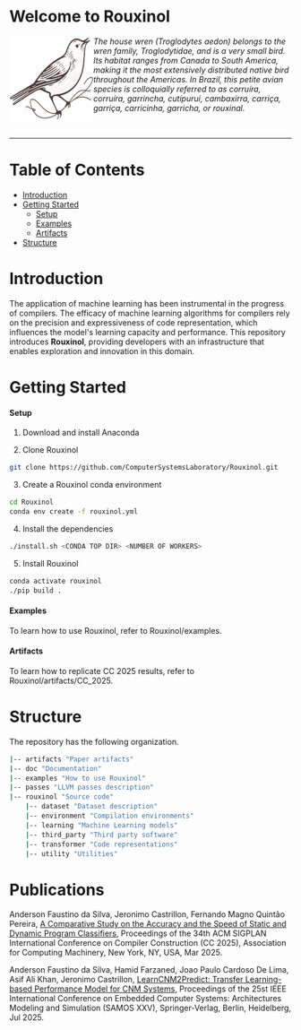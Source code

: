 # Welcome to Rouxinol

<p align="center">
  <img alt="logo" src="./doc/rouxinol_logo.jpg" width="150" height="150" align="left"/>
</p>

*The house wren (Troglodytes aedon) belongs to the wren family, Troglodytidae, and is a very small bird. 
Its habitat ranges from Canada to South America, making it the most extensively distributed native
bird throughout the Americas. In Brazil, this petite avian species is colloquially referred to as 
corruíra, corruíra, garrincha, cutipuruí, cambaxirra, carriça, garriça, carricinha, garricha, or rouxinal.*

<br clear="left"/>

---
# **Table of Contents**

- [Introduction](#introduction)
- [Getting Started](#getting-started)
    - [Setup](#setup)
    - [Examples](#examples)
    - [Artifacts](#artifacts)
- [Structure](#structure)

<a id="introduction"></a>
# **Introduction**

The application of machine learning has been instrumental in the progress of compilers. The efficacy of 
machine learning algorithms for compilers rely on the precision and expressiveness of code representation, 
which influences the model's learning capacity and performance. This repository introduces **Rouxinol**, 
providing developers with an infrastructure that enables exploration and innovation in this domain.

<a id="getting-started"></a>
# **Getting Started**

<a id="setup"></a>
####  **Setup**

1. Download and install Anaconda

2. Clone Rouxinol
```bash
git clone https://github.com/ComputerSystemsLaboratory/Rouxinol.git
```

3. Create a Rouxinol conda environment
```bash
cd Rouxinol
conda env create -f rouxinol.yml
```

4. Install the dependencies
```bash
./install.sh <CONDA TOP DIR> <NUMBER OF WORKERS> 
```

5. Install Rouxinol
```bash
conda activate rouxinol
./pip build .
```

<a id="examples"></a>
####  **Examples**

To learn how to use Rouxinol, refer to Rouxinol/examples.

<a id="artifacts"></a>
####  **Artifacts**

To learn how to replicate CC 2025 results, refer to Rouxinol/artifacts/CC_2025.

<a id="structure"></a>
# **Structure**

The repository has the following organization.
```bash
|-- artifacts "Paper artifacts"
|-- doc "Documentation"
|-- examples "How to use Rouxinol"
|-- passes "LLVM passes description"
|-- rouxinol "Source code"
    |-- dataset "Dataset description"
    |-- environment "Compilation environments"
    |-- learning "Machine Learning models"
    |-- third_party "Third party software"
    |-- transformer "Code representations"
    |-- utility "Utilities"
```

# **Publications**

Anderson Faustino da Silva, Jeronimo Castrillon, Fernando Magno Quintão Pereira, [A Comparative Study on the Accuracy and the Speed of Static and Dynamic Program Classifiers](https://dl.acm.org/doi/abs/10.1145/3708493.3712680), Proceedings of the 34th ACM SIGPLAN International Conference on Compiler Construction (CC 2025), Association for Computing Machinery, New York, NY, USA, Mar 2025.

Anderson Faustino da Silva, Hamid Farzaned, Joao Paulo Cardoso De Lima, Asif Ali Khan, Jeronimo Castrillon, [LearnCNM2Predict: Transfer Learning-based Performance Model for CNM Systems](), Proceedings of the 25st IEEE International Conference on Embedded Computer Systems: Architectures Modeling and Simulation (SAMOS XXV), Springer-Verlag, Berlin, Heidelberg, Jul 2025.
